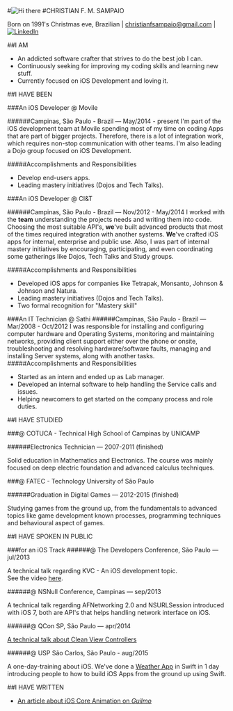 #![Hi there](http://i43.tinypic.com/tamxhc.jpg)
#CHRISTIAN F. M. SAMPAIO

Born on 1991's Christmas eve, Brazilian | christianfsampaio@gmail.com | [![LinkedIn](http://s.c.lnkd.licdn.com/scds/common/u/img/webpromo/btn_in_20x15.png)](http://br.linkedin.com/pub/christian-sampaio/39/a09/615)


##I AM

* An addicted software crafter that strives to do the best job I can.
* Continuously seeking for improving my coding skills and learning new stuff.
* Currently focused on iOS Development and loving it.



##I HAVE BEEN

###An iOS Developer @ Movile

######Campinas, São Paulo - Brazil — May/2014 - present
I'm part of the iOS development team at Movile spending most of my time on coding Apps that are part of bigger projects. Therefore, there is a lot of integration work, which requires non-stop communication with other teams. I'm also leading a Dojo group focused on iOS Development. 

#####Accomplishments and Responsibilities
* Develop end-users apps.
* Leading mastery initiatives (Dojos and Tech Talks).
  

###An iOS Developer @ CI&T

######Campinas, São Paulo - Brazil — Nov/2012 - May/2014
I worked with the **team** understanding the projects needs and writing them into code. Choosing the most suitable API's, **we**'ve built advanced products that most of the times required integration with another systems. **We**'ve crafted iOS apps for internal, enterprise and public use.
Also, I was part of internal mastery initiatives by encouraging, participating, and even coordinating some gatherings like Dojos, Tech Talks and Study groups. 

#####Accomplishments and Responsibilities
* Developed iOS apps for companies like Tetrapak, Monsanto, Johnson & Johnson and Natura.
* Leading mastery initiatives (Dojos and Tech Talks).
* Two formal recognition for "Mastery skill"
  

###An IT Technician @ Sathi
######Campinas, São Paulo - Brazil — Mar/2008 - Oct/2012
I was responsible for installing and configuring computer hardware and Operating Systems, monitoring and maintaining networks, providing client support either over the phone or onsite, troubleshooting and resolving hardware/software faults, managing and installing Server systems, along with another tasks.
#####Accomplishments and Responsibilities
* Started as an intern and ended up as Lab manager.
* Developed an internal software to help handling the Service calls and issues.
* Helping newcomers to get started on the company process and role duties.

##I HAVE STUDIED

###@ COTUCA - Technical High School of Campinas by UNICAMP

######Electronics Technician — 2007-2011 (finished)
                                                                                       
Solid education in Mathematics and Electronics. The course was mainly focused on deep electric foundation and advanced calculus techniques.

###@ FATEC - Technology University of São Paulo

######Graduation in Digital Games — 2012-2015 (finished)
                                                                                       
Studying games from the ground up, from the fundamentals to advanced topics like  game development known processes, programming techniques and behavioural aspect of games.

##I HAVE SPOKEN IN PUBLIC

###for an iOS Track
######@ The Developers Conference, São Paulo — jul/2013

A technical talk regarding KVC - An iOS development topic.  
See the video [here](http://www.infoq.com/br/presentations/key-value-coding).

######@ NSNull Conference, Campinas — sep/2013

A technical talk regarding AFNetworking 2.0 and NSURLSession introduced with iOS 7, both are API's that helps handling network interface on iOS.

######@ QCon SP, São Paulo — apr/2014

[A technical talk about Clean View Controllers](http://qconsp.com/presentation/clean-view-controllers-no-ios)

######@ USP São Carlos, São Paulo - aug/2015

A one-day-training about iOS. We've done a [Weather App](https://github.com/chrisfsampaio/WeatherNow.git) in Swift in 1 day introducing people to how to build iOS Apps from the ground up using Swift.


##I HAVE WRITTEN

* [An article about iOS Core Animation on *Guilmo*](http://www.guilmo.com/why-so-serious-lets-animate/)

<!---
##THEY EVEN PUT ME ON THE NEWS!
######*It's about a game I have written back in 2011*
![A game I have written back in 2011](http://i41.tinypic.com/xatgu9.jpg "This is about a game I have written back in 2011")
-->
